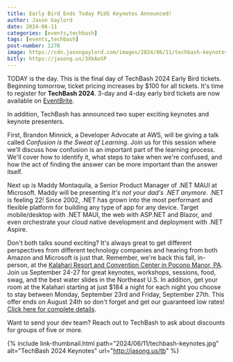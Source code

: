 ```yaml
---
title: Early Bird Ends Today PLUS Keynotes Announced!
author: Jason Gaylord
date: 2024-06-11
categories: [events,techbash]
tags: [events,techbash]
post-number: 1278
image: https://cdn.jasongaylord.com/images/2024/06/11/techbash-keynotes.jpg
bitly: https://jasong.us/3XkAoSP
---
```


TODAY is the day. This is the final day of TechBash 2024 Early Bird tickets. Beginning tomorrow, ticket pricing increases by $100 for all tickets. It's time to register for **TechBash 2024**. 3-day and 4-day early bird tickets are now available on [EventBrite](https://jasong.us/3QoMndL).

In addition, TechBash has announced two super exciting keynotes and keynote presenters. 

First, Brandon Minnick, a Developer Advocate at AWS, will be giving a talk called _Confusion is the Sweat of Learning_. Join us for this session where we'll discuss how confusion is an important part of the learning process. We'll cover how to identify it, what steps to take when we're confused, and how the act of finding the answer can be more important than the answer itself.

Next up is Maddy Montaquila, a Senior Product Manager of .NET MAUI at Microsoft. Maddy will be presenting _It's not your dad's .NET anymore_. .NET is feeling 22! Since 2002, .NET has grown into the most performant and flexible platform for building any type of app for any device. Target mobile/desktop with .NET MAUI, the web with ASP.NET and Blazor, and even orchestrate your cloud native development and deployment with .NET Aspire.

Don't both talks sound exciting? It's always great to get different perspectives from different technology companies and hearing from both Amazon and Microsoft is just that. Remember, we're back this fall, in-person, at the [Kalahari Resort and Convention Center in Pocono Manor, PA](https://jasong.us/3xuwLLA). Join us September 24-27 for great keynotes, workshops, sessions, food, swag, and the best water slides in the Northeast U.S. In addition, get your room at the Kalahari starting at just $184 a night for each night you choose to stay between Monday, September 23rd and Friday, September 27th. This offer ends on August 24th so don't forget and get our guaranteed low rates! [Click here for complete details](https://jasong.us/hotelreg).

Want to send your dev team? Reach out to TechBash to ask about discounts for groups of five or more.

{% include link-thumbnail.html path="2024/06/11/techbash-keynotes.jpg" alt="TechBash 2024 Keynotes" url="http://jasong.us/tb" %}